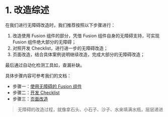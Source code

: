# 1. 改造综述

在我们进行无障碍改造时，我们推荐按照以下步骤进行：

1. 改造使用 Fusion 组件的部分，凭借 Fusion 组件自身的无障碍支持，可实现 Fusion 组件绝大部分的无障碍；
2. 对照开发 Checklist，进行进一步的无障碍改造；
3. 页面改造，结合具体案例说明继续改造，完成大部分的无障碍改造；

最后通过自动化检测工具如，查漏补缺。

具体步骤内容可参考我们的文档：

* 步骤一：[使用无障碍的 Fusion 组件](component-usage.md)
* 步骤二：[开发 Checklist](checklist.md)
* 步骤三：[页面改造]()

> 无障碍的改造过程，就像拿石头、小石子、沙子、水来填满水瓶，层层递进

